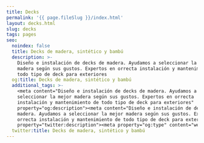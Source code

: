```yaml
---
title: Decks
permalink: '{{ page.fileSlug }}/index.html'
layout: decks.html
slug: decks
tags: pages
seo:
  noindex: false
  title: Decks de madera, sintético y bambú
  description: >-
    Diseño e instalación de decks de madera. Ayudamos a seleccionar la mejor
    madera según sus gustos. Expertos en orrecta instalación y mantenimiento de
    todo tipo de deck para exteriores
  og:title: Decks de madera, sintético y bambú
  additional_tags: >-
    <meta content="Diseño e instalación de decks de madera. Ayudamos a
    seleccionar la mejor madera según sus gustos. Expertos en orrecta
    instalación y mantenimiento de todo tipo de deck para exteriores"
    property="og:description"><meta content="Diseño e instalación de decks de
    madera. Ayudamos a seleccionar la mejor madera según sus gustos. Expertos en
    orrecta instalación y mantenimiento de todo tipo de deck para exteriores"
    property="twitter:description"><meta property="og:type" content="website">
  twitter:title: Decks de madera, sintético y bambú
---
```



